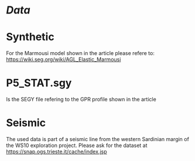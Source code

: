 # *Data*

# Synthetic

For the Marmousi model shown in the article please refere to: https://wiki.seg.org/wiki/AGL_Elastic_Marmousi

# P5_STAT.sgy

Is the SEGY file refering to the GPR profile shown in the article

# Seismic

The used data is part of a seismic line from the western Sardinian margin of the WS10 exploration project.
Please ask for the dataset at https://snap.ogs.trieste.it/cache/index.jsp

